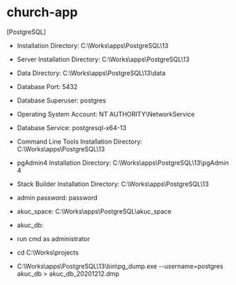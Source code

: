 # church-app

[PostgreSQL]
* Installation Directory: C:\Works\apps\PostgreSQL\13
* Server Installation Directory: C:\Works\apps\PostgreSQL\13
* Data Directory: C:\Works\apps\PostgreSQL\13\data
* Database Port: 5432
* Database Superuser: postgres
* Operating System Account: NT AUTHORITY\NetworkService
* Database Service: postgresql-x64-13
* Command Line Tools Installation Directory: C:\Works\apps\PostgreSQL\13
* pgAdmin4 Installation Directory: C:\Works\apps\PostgreSQL\13\pgAdmin 4
* Stack Builder Installation Directory: C:\Works\apps\PostgreSQL\13

* admin password: password 

* akuc_space: C:\Works\apps\PostgreSQL\akuc_space
* akuc_db: 

* run cmd as administrator
* cd C:\Works\projects
* C:\Works\apps\PostgreSQL\13\bin\pg_dump.exe --username=postgres akuc_db > akuc_db_20201212.dmp
